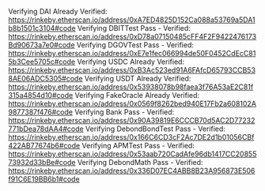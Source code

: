 Verifying DAI
Already Verified: https://rinkeby.etherscan.io/address/0xA7ED4825D152Ca088a53769a5DA1b8b1501c3104#code
Verifying DBITTest
Pass - Verified: https://rinkeby.etherscan.io/address/0xD78a07150485cFF4F2F9422476173Bd90673a7e0#code
Verifying DGOVTest
Pass - Verified: https://rinkeby.etherscan.io/address/0xE7e1fec066994de50F0452CdEcC815b3Cee5705c#code
Verifying USDC
Already Verified: https://rinkeby.etherscan.io/address/0xB3Ac523ed91A6FAfcD65793CCB538AE06ADC5305#code
Verifying USDT
Already Verified: https://rinkeby.etherscan.io/address/0x53938078b98faea3f76A53aE2C81f315a4854d10#code
Verifying FakeOracle
Already Verified: https://rinkeby.etherscan.io/address/0x0569f8262bed940E17Fb2a608102A9877387f476#code
Verifying Bank
Pass - Verified: https://rinkeby.etherscan.io/address/0x90A39819E6CCCB70d5AC2D77232771bDea78dAA4#code
Verifying DebondBondTest
Pass - Verified: https://rinkeby.etherscan.io/address/0x166C6CD3cF2Ac7DE2d1b01056CBf422AB77674b6#code
Verifying APMTest
Pass - Verified: https://rinkeby.etherscan.io/address/0x53aab720CadAfe96db1417CC2085573932d33bBe#code
Verifying DebondMath
Pass - Verified: https://rinkeby.etherscan.io/address/0x336D07EC4ABB8B23A956873E506f91C6E19BB6b1#code
